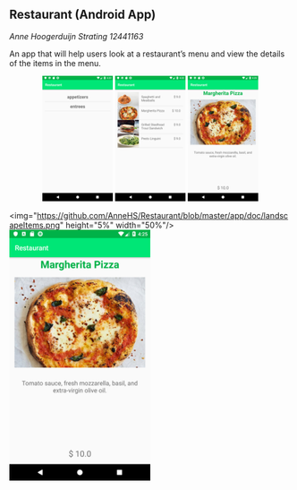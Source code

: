## Restaurant (Android App)


*Anne Hoogerduijn Strating*
*12441163*

An app that will help users look at a restaurant’s menu and view the details of the items in the menu.

<p align="center">
  <img src="https://github.com/AnneHS/Restaurant/blob/master/app/doc/categories.png" height="5%" width="25%"/> <img
  src="https://github.com/AnneHS/Restaurant/blob/master/app/doc/menuItems.png" height="5%" width="25%"/> <img
  src="https://github.com/AnneHS/Restaurant/blob/master/app/doc/item.png" height="5%" width="25%"/> 
  
  
  <img="https://github.com/AnneHS/Restaurant/blob/master/app/doc/landscapeItems.png" height="5%" width="50%"/> <img
  src="https://github.com/AnneHS/Restaurant/blob/master/app/doc/item.png" height="5%" width="50%"/>
</p>
